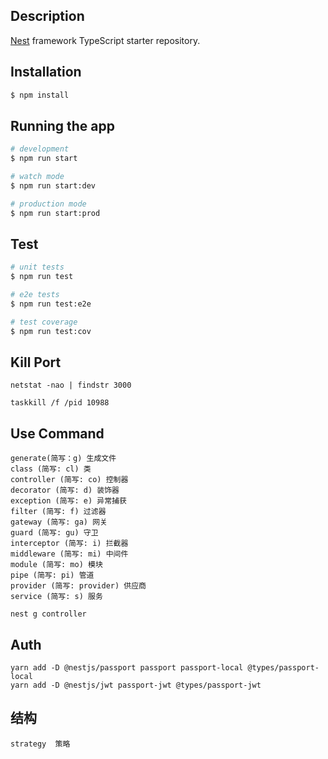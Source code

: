 
## Description

[Nest](https://github.com/nestjs/nest) framework TypeScript starter repository.

## Installation

```bash
$ npm install
```

## Running the app

```bash
# development
$ npm run start

# watch mode
$ npm run start:dev

# production mode
$ npm run start:prod
```

## Test

```bash
# unit tests
$ npm run test

# e2e tests
$ npm run test:e2e

# test coverage
$ npm run test:cov
```

## Kill Port
```
netstat -nao | findstr 3000

taskkill /f /pid 10988 
```


## Use Command
```
generate(简写：g) 生成文件
class (简写: cl) 类
controller (简写: co) 控制器
decorator (简写: d) 装饰器
exception (简写: e) 异常捕获
filter (简写: f) 过滤器
gateway (简写: ga) 网关
guard (简写: gu) 守卫
interceptor (简写: i) 拦截器
middleware (简写: mi) 中间件
module (简写: mo) 模块
pipe (简写: pi) 管道
provider (简写: provider) 供应商
service (简写: s) 服务

nest g controller
```

## Auth
```
yarn add -D @nestjs/passport passport passport-local @types/passport-local
yarn add -D @nestjs/jwt passport-jwt @types/passport-jwt
```

## 结构
```
strategy  策略
```